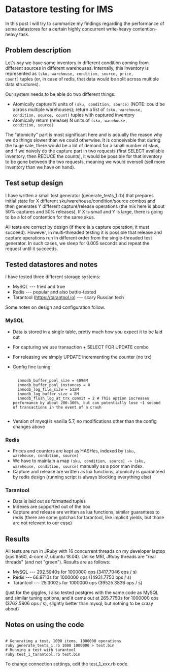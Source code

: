 # Datastore testing for IMS

In this post I will try to summarize my findings regarding the performance of some datastores for a certain highly concurrent write-heavy contention-heavy task.

## Problem description

Let's say we have some inventory in different condition coming from different sources in different warehouses. Internally, this inventory is represented as <code>(sku, warehouse, condition, source, price, count)</code> tuples (or, in case of redis, that data would be split across multiple data structures).

Our system needs to be able do two different things:

* Atomically capture N units of <code>(sku, condition, source)</code> (NOTE: could be across multiple warehouses); return a list of `(sku, warehouse, condition, source, count)` tuples with captured inventory
* Atomically return (release) N units of <code>(sku, warehouse, condition, source)</code>

The "atomicity" part is most significant here and is actually the reason why we do things slower than we could otherwise. It is conceivable that during the huge sale, there would be a lot of demand for a small number of skus, and if we naively do the capture part in two requests (first SELECT available inventory, then REDUCE the counts), it would be possible for that inventory to be gone between the two requests, meaning we would oversell (sell more inventory than we have on hand).

## Test setup design

I have written a small test generator (generate_tests_1.rb) that prepares initial state for X different sku/warehouse/condition/source combos and then generates Y different capture/release operations (the mix here is about 50% captures and 50% releases). If X is small and Y is large, there is going to be a lot of contention for the same skus.

All tests are correct by design (if there is a capture operation, it must succeed). However, in multi-threaded testing it is possible that release and capture operations run in different order from the single-threaded test generator. In such cases, we sleep for 0.005 seconds and repeat the request until it succeeds.

## Tested datastores and notes

I have tested three different storage systems:

* MySQL --- tried and true
* Redis --- popular and also battle-tested
* Tarantool (https://tarantool.io) --- scary Russian tech

Some notes on design and configuration follow.

### MySQL

* Data is stored in a single table, pretty much how you expect it to be laid out
* For capturing we use transaction + SELECT FOR UPDATE combo
* For releasing we simply UPDATE incrementing the counter (no trx)
* Config fine tuning:

    <pre><code>
    innodb_buffer_pool_size = 4096M
    innodb_buffer_pool_instances = 8
    innodb_log_file_size = 512M
    innodb_log_buffer_size = 8M
    innodb_flush_log_at_trx_commit = 2 # This option increases performance by about 200-300%, but can potentially lose ~1 second of transactions in the event of a crash
    </code></pre>
* Version of mysql is vanilla 5.7, no modifications other than the config changes above

### Redis

* Prices and counters are kept as HASHes, indexed by <code>(sku, warehouse, condition, source)</code>
* We have to maintain a map <code>(sku, condition, source) -> (sku, warehouse, condition, source)</code> manually as a poor man index.
* Capture and release are written as lua functions, atomicity is guaranteed by redis design (running script is always blocking everything else)

### Tarantool

* Data is laid out as formatted tuples
* Indexes are supported out of the box
* Capture and release are written as lua functions, similar guarantees to redis (there are some gotchas for tarantool, like implicit yields, but those are not relevant to our case)

## Results

All tests are run in JRuby with 16 concurrent threads on my developer laptop (xps 9560, 4-core i7, ubuntu 18.04). Unlike MRI, JRuby threads are "real threads" (and not "green"). Results are as follows:

* MySQL --- 292.5940s for 1000000 ops (3417.7046 ops / s)
* Redis --- 66.9713s for 1000000 ops (14931.7750 ops / s)
* Tarantool --- 25.3002s for 1000000 ops (39525.3836 ops / s)

(just for the giggles, I also tested postgres with the same code as MySQL and similar tuning options, and it came out at 265.7750s for 1000000 ops (3762.5806 ops / s), slightly better than mysql, but nothing to be crazy about)

## Notes on using the code

<pre><code>
# Generating a test, 1000 items, 1000000 operations
ruby generate_tests_1.rb 1000 1000000 > test.bin
# Running a test with tarantool
ruby test_1_tarantool.rb test.bin
</code></pre>

To change connection settings, edit the test_1_xxx.rb code.
